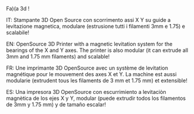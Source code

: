 Fa)(a 3d !

IT:
Stampante 3D Open Source con scorrimento assi X Y su guide a levitazione magnetica, modulare (estrusione tutti i filamenti 3mm e 1.75) e scalabile!

EN:
OpenSource 3D Printer with a magnetic levitation system for the bearings of the X and Y axes. The printer is also modular (it can extrude all 3mm and 1.75 mm filaments) and scalable!

FR:
Une imprimante 3D OpenSource avec un système de levitation magnétique pour le mouvement des axes X et Y. La machine est aussi modularie (extrudent tous les filaments de 3 mm et 1.75 mm) et extensible!

ES:
Una impresora 3D OpenSource con escurrimiento a levitaciòn magnètica de los ejes X y Y, modular (puede extrudir todos los filamentos de 3mm y 1.75 mm) y de tamaño escalar!